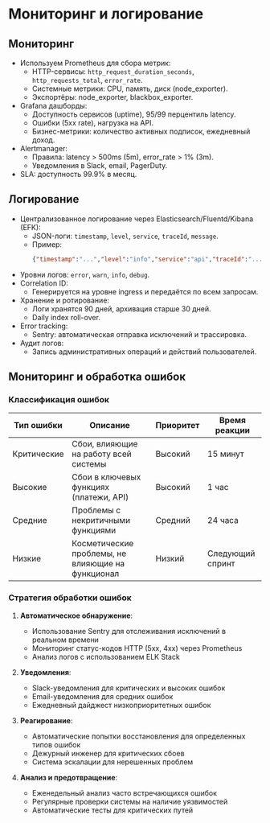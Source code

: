 # Мониторинг и логирование

## Мониторинг
- Используем Prometheus для сбора метрик:
  - HTTP-сервисы: `http_request_duration_seconds`, `http_requests_total`, `error_rate`.
  - Системные метрики: CPU, память, диск (node_exporter).
  - Экспортёры: node_exporter, blackbox_exporter.
- Grafana дашборды:
  - Доступность сервисов (uptime), 95/99 перцентиль latency.
  - Ошибки (5xx rate), нагрузка на API.
  - Бизнес-метрики: количество активных подписок, ежедневный доход.
- Alertmanager:
  - Правила: latency > 500ms (5m), error_rate > 1% (3m).
  - Уведомления в Slack, email, PagerDuty.
- SLA: доступность 99.9% в месяц.

## Логирование
- Централизованное логирование через Elasticsearch/Fluentd/Kibana (EFK):
  - JSON-логи: `timestamp`, `level`, `service`, `traceId`, `message`.
  - Пример:
    ```json
    {"timestamp":"...","level":"info","service":"api","traceId":"...","message":"Запрос /api/v1/users"}
    ```
- Уровни логов: `error`, `warn`, `info`, `debug`.
- Correlation ID:
  - Генерируется на уровне ingress и передаётся по всем запросам.
- Хранение и ротирование:
  - Логи хранятся 90 дней, архивация старше 30 дней.
  - Daily index roll-over.
- Error tracking:
  - Sentry: автоматическая отправка исключений и трассировка.
- Аудит логов:
  - Запись административных операций и действий пользователей.

## Мониторинг и обработка ошибок

### Классификация ошибок

| Тип ошибки | Описание | Приоритет | Время реакции |
|------------|------------|-------------|----------------|
| Критические | Сбои, влияющие на работу всей системы | Высокий | 15 минут |
| Высокие | Сбои в ключевых функциях (платежи, API) | Высокий | 1 час |
| Средние | Проблемы с некритичными функциями | Средний | 24 часа |
| Низкие | Косметические проблемы, не влияющие на функционал | Низкий | Следующий спринт |

### Стратегия обработки ошибок

1. **Автоматическое обнаружение**:
   - Использование Sentry для отслеживания исключений в реальном времени
   - Мониторинг статус-кодов HTTP (5xx, 4xx) через Prometheus
   - Анализ логов с использованием ELK Stack

2. **Уведомления**:
   - Slack-уведомления для критических и высоких ошибок
   - Email-уведомления для средних ошибок
   - Ежедневный дайджест низкоприоритетных ошибок

3. **Реагирование**:
   - Автоматические попытки восстановления для определенных типов ошибок
   - Дежурный инженер для критических сбоев
   - Система эскалации для нерешенных проблем

4. **Анализ и предотвращение**:
   - Еженедельный анализ часто встречающихся ошибок
   - Регулярные проверки системы на наличие уязвимостей
   - Автоматические тесты для критических путей
